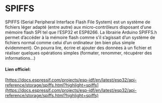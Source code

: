 # SPIFFS

SPIFFS (Serial Peripheral Interface Flash File System) est un système de fichiers léger adapté (entre autre) aux micro-contrôleurs disposant d’une mémoire flash SPI tel que l’ESP32 et ESP8266. La librairie Arduino SPIFFS.h permet d’accéder à la mémoire flash comme s’il s’agissait d’un système de fichiers normal comme celui d’un ordinateur (en bien plus simple évidemment). On pourra lire, écrire et ajouter des données à un fichier et réaliser quelques opérations simples (formater, renommer, récupérer des informations…)

#### Lien officiel:

[https://docs.espressif.com/projects/esp-idf/en/latest/esp32/api-reference/storage/spiffs.html?highlight=spiffs](https://docs.espressif.com/projects/esp-idf/en/latest/esp32/api-reference/storage/spiffs.html?highlight=spiffs)
